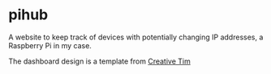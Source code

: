 # pihub
A website to keep track of devices with potentially changing IP addresses, a Raspberry Pi in my case.

The dashboard design is a template from [Creative Tim](https://www.creative-tim.com)

